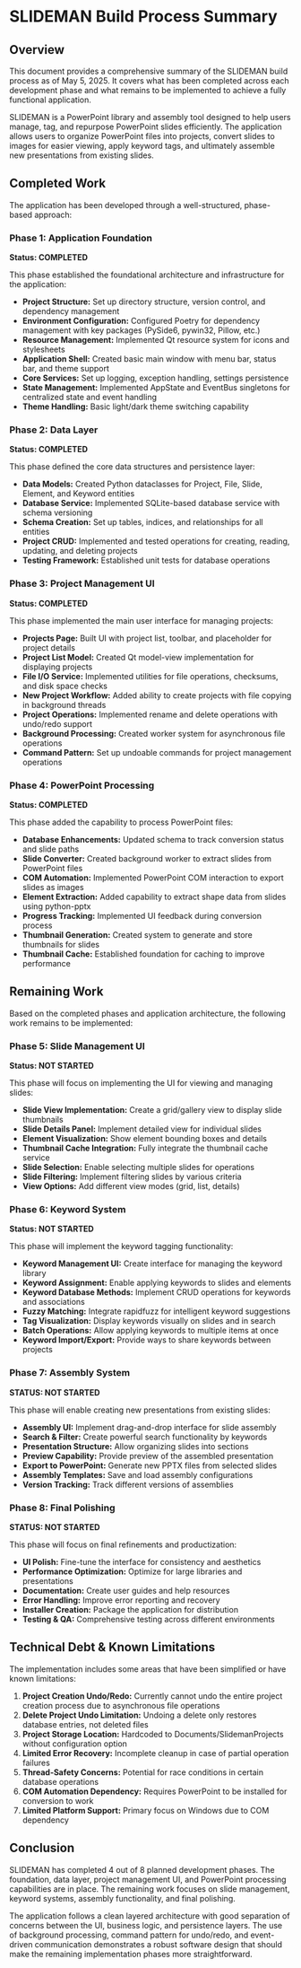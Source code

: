# SLIDEMAN Build Process Summary

## Overview

This document provides a comprehensive summary of the SLIDEMAN build process as of May 5, 2025. It covers what has been completed across each development phase and what remains to be implemented to achieve a fully functional application.

SLIDEMAN is a PowerPoint library and assembly tool designed to help users manage, tag, and repurpose PowerPoint slides efficiently. The application allows users to organize PowerPoint files into projects, convert slides to images for easier viewing, apply keyword tags, and ultimately assemble new presentations from existing slides.

## Completed Work

The application has been developed through a well-structured, phase-based approach:

### Phase 1: Application Foundation

**Status: COMPLETED**

This phase established the foundational architecture and infrastructure for the application:

- **Project Structure:** Set up directory structure, version control, and dependency management
- **Environment Configuration:** Configured Poetry for dependency management with key packages (PySide6, pywin32, Pillow, etc.)
- **Resource Management:** Implemented Qt resource system for icons and stylesheets
- **Application Shell:** Created basic main window with menu bar, status bar, and theme support
- **Core Services:** Set up logging, exception handling, settings persistence
- **State Management:** Implemented AppState and EventBus singletons for centralized state and event handling
- **Theme Handling:** Basic light/dark theme switching capability

### Phase 2: Data Layer

**Status: COMPLETED**

This phase defined the core data structures and persistence layer:

- **Data Models:** Created Python dataclasses for Project, File, Slide, Element, and Keyword entities
- **Database Service:** Implemented SQLite-based database service with schema versioning
- **Schema Creation:** Set up tables, indices, and relationships for all entities
- **Project CRUD:** Implemented and tested operations for creating, reading, updating, and deleting projects
- **Testing Framework:** Established unit tests for database operations

### Phase 3: Project Management UI

**Status: COMPLETED**

This phase implemented the main user interface for managing projects:

- **Projects Page:** Built UI with project list, toolbar, and placeholder for project details
- **Project List Model:** Created Qt model-view implementation for displaying projects
- **File I/O Service:** Implemented utilities for file operations, checksums, and disk space checks
- **New Project Workflow:** Added ability to create projects with file copying in background threads
- **Project Operations:** Implemented rename and delete operations with undo/redo support
- **Background Processing:** Created worker system for asynchronous file operations
- **Command Pattern:** Set up undoable commands for project management operations

### Phase 4: PowerPoint Processing

**Status: COMPLETED**

This phase added the capability to process PowerPoint files:

- **Database Enhancements:** Updated schema to track conversion status and slide paths
- **Slide Converter:** Created background worker to extract slides from PowerPoint files
- **COM Automation:** Implemented PowerPoint COM interaction to export slides as images
- **Element Extraction:** Added capability to extract shape data from slides using python-pptx
- **Progress Tracking:** Implemented UI feedback during conversion process
- **Thumbnail Generation:** Created system to generate and store thumbnails for slides
- **Thumbnail Cache:** Established foundation for caching to improve performance

## Remaining Work

Based on the completed phases and application architecture, the following work remains to be implemented:

### Phase 5: Slide Management UI

**Status: NOT STARTED**

This phase will focus on implementing the UI for viewing and managing slides:

- **Slide View Implementation:** Create a grid/gallery view to display slide thumbnails
- **Slide Details Panel:** Implement detailed view for individual slides
- **Element Visualization:** Show element bounding boxes and details
- **Thumbnail Cache Integration:** Fully integrate the thumbnail cache service
- **Slide Selection:** Enable selecting multiple slides for operations
- **Slide Filtering:** Implement filtering slides by various criteria
- **View Options:** Add different view modes (grid, list, details)

### Phase 6: Keyword System

**Status: NOT STARTED**

This phase will implement the keyword tagging functionality:

- **Keyword Management UI:** Create interface for managing the keyword library
- **Keyword Assignment:** Enable applying keywords to slides and elements
- **Keyword Database Methods:** Implement CRUD operations for keywords and associations
- **Fuzzy Matching:** Integrate rapidfuzz for intelligent keyword suggestions
- **Tag Visualization:** Display keywords visually on slides and in search
- **Batch Operations:** Allow applying keywords to multiple items at once
- **Keyword Import/Export:** Provide ways to share keywords between projects

### Phase 7: Assembly System

**STATUS: NOT STARTED**

This phase will enable creating new presentations from existing slides:

- **Assembly UI:** Implement drag-and-drop interface for slide assembly
- **Search & Filter:** Create powerful search functionality by keywords
- **Presentation Structure:** Allow organizing slides into sections
- **Preview Capability:** Provide preview of the assembled presentation
- **Export to PowerPoint:** Generate new PPTX files from selected slides
- **Assembly Templates:** Save and load assembly configurations
- **Version Tracking:** Track different versions of assemblies

### Phase 8: Final Polishing

**STATUS: NOT STARTED**

This phase will focus on final refinements and productization:

- **UI Polish:** Fine-tune the interface for consistency and aesthetics
- **Performance Optimization:** Optimize for large libraries and presentations
- **Documentation:** Create user guides and help resources
- **Error Handling:** Improve error reporting and recovery
- **Installer Creation:** Package the application for distribution
- **Testing & QA:** Comprehensive testing across different environments

## Technical Debt & Known Limitations

The implementation includes some areas that have been simplified or have known limitations:

1. **Project Creation Undo/Redo:** Currently cannot undo the entire project creation process due to asynchronous file operations
2. **Delete Project Undo Limitation:** Undoing a delete only restores database entries, not deleted files
3. **Project Storage Location:** Hardcoded to Documents/SlidemanProjects without configuration option
4. **Limited Error Recovery:** Incomplete cleanup in case of partial operation failures
5. **Thread-Safety Concerns:** Potential for race conditions in certain database operations
6. **COM Automation Dependency:** Requires PowerPoint to be installed for conversion to work
7. **Limited Platform Support:** Primary focus on Windows due to COM dependency

## Conclusion

SLIDEMAN has completed 4 out of 8 planned development phases. The foundation, data layer, project management UI, and PowerPoint processing capabilities are in place. The remaining work focuses on slide management, keyword systems, assembly functionality, and final polishing.

The application follows a clean layered architecture with good separation of concerns between the UI, business logic, and persistence layers. The use of background processing, command pattern for undo/redo, and event-driven communication demonstrates a robust software design that should make the remaining implementation phases more straightforward.
